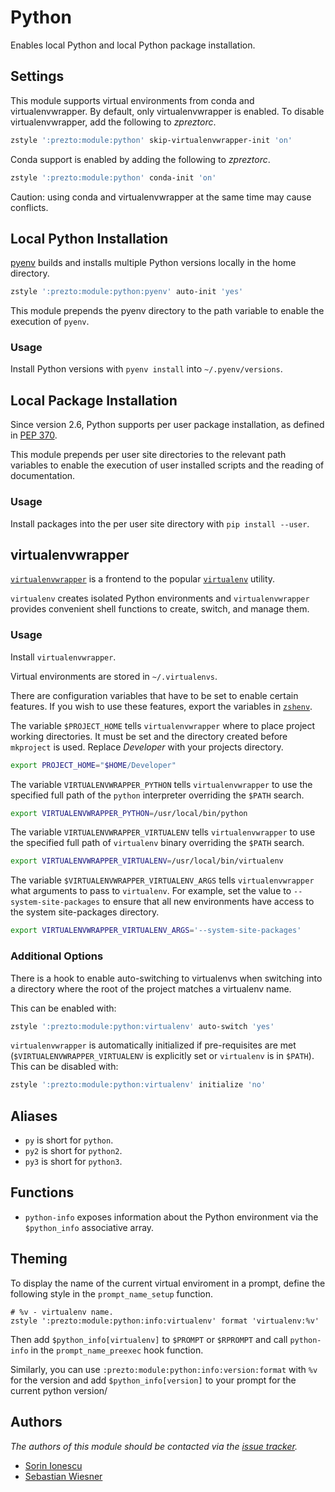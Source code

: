 Python
======

Enables local Python and local Python package installation.

Settings
--------

This module supports virtual environments from conda and virtualenvwrapper. By default, only virtualenvwrapper is enabled. To disable virtualenvwrapper, add the following to *zpreztorc*.

```sh
zstyle ':prezto:module:python' skip-virtualenvwrapper-init 'on'
```

Conda support is enabled by adding the following to *zpreztorc*.

```sh
zstyle ':prezto:module:python' conda-init 'on'
```

Caution: using conda and virtualenvwrapper at the same time may cause conflicts.

Local Python Installation
-------------------------

[pyenv][4] builds and installs multiple Python versions locally in the home
directory.

```sh
zstyle ':prezto:module:python:pyenv' auto-init 'yes'
```

This module prepends the pyenv directory to the path variable to enable the
execution of `pyenv`.

### Usage

Install Python versions with `pyenv install` into `~/.pyenv/versions`.

Local Package Installation
--------------------------

Since version 2.6, Python supports per user package installation, as defined in
[PEP 370][1].

This module prepends per user site directories to the relevant path variables
to enable the execution of user installed scripts and the reading of
documentation.

### Usage

Install packages into the per user site directory with `pip install --user`.

virtualenvwrapper
-----------------

[`virtualenvwrapper`][2] is a frontend to the popular [`virtualenv`][3] utility.

`virtualenv` creates isolated Python environments and `virtualenvwrapper` provides
convenient shell functions to create, switch, and manage them.

### Usage

Install `virtualenvwrapper`.

Virtual environments are stored in `~/.virtualenvs`.

There are configuration variables that have to be set to enable certain features.
If you wish to use these features, export the variables in [`zshenv`][6].

The variable `$PROJECT_HOME` tells `virtualenvwrapper` where to place project
working directories. It must be set and the directory created before `mkproject`
is used. Replace *Developer* with your projects directory.

```sh
export PROJECT_HOME="$HOME/Developer"
```

The variable `VIRTUALENVWRAPPER_PYTHON` tells `virtualenvwrapper` to use the
specified full path of the `python` interpreter overriding the `$PATH` search.

```sh
export VIRTUALENVWRAPPER_PYTHON=/usr/local/bin/python
```

The variable `VIRTUALENVWRAPPER_VIRTUALENV` tells `virtualenvwrapper` to use the
specified full path of `virtualenv` binary overriding the `$PATH` search.

```sh
export VIRTUALENVWRAPPER_VIRTUALENV=/usr/local/bin/virtualenv
```

The variable `$VIRTUALENVWRAPPER_VIRTUALENV_ARGS` tells `virtualenvwrapper` what
arguments to pass to `virtualenv`. For example, set the value to
`--system-site-packages` to ensure that all new environments have access to the
system site-packages directory.

```sh
export VIRTUALENVWRAPPER_VIRTUALENV_ARGS='--system-site-packages'
```

### Additional Options

There is a hook to enable auto-switching to virtualenvs when switching into a
directory where the root of the project matches a virtualenv name.

This can be enabled with:

```sh
zstyle ':prezto:module:python:virtualenv' auto-switch 'yes'
```

`virtualenvwrapper` is automatically initialized if pre-requisites are met
(`$VIRTUALENVWRAPPER_VIRTUALENV` is explicitly set or `virtualenv` is in
`$PATH`). This can be disabled with:

```sh
zstyle ':prezto:module:python:virtualenv' initialize 'no'
```

Aliases
-------

  - `py` is short for `python`.
  - `py2` is short for `python2`.
  - `py3` is short for `python3`.

Functions
---------

  - `python-info` exposes information about the Python environment via the
    `$python_info` associative array.

Theming
-------

To display the name of the current virtual enviroment in a prompt, define the
following style in the `prompt_name_setup` function.

    # %v - virtualenv name.
    zstyle ':prezto:module:python:info:virtualenv' format 'virtualenv:%v'

Then add `$python_info[virtualenv]` to `$PROMPT` or `$RPROMPT` and call
`python-info` in the `prompt_name_preexec` hook function.

Similarly, you can use `:prezto:module:python:info:version:format` with `%v` for
the version and add `$python_info[version]` to your prompt for the current
python version/

Authors
-------

*The authors of this module should be contacted via the [issue tracker][5].*

  - [Sorin Ionescu](https://github.com/sorin-ionescu)
  - [Sebastian Wiesner](https://github.com/lunaryorn)

[1]: http://www.python.org/dev/peps/pep-0370/
[2]: http://www.doughellmann.com/projects/virtualenvwrapper/
[3]: http://pypi.python.org/pypi/virtualenv
[4]: https://github.com/yyuu/pyenv
[5]: https://github.com/sorin-ionescu/prezto/issues
[6]: https://github.com/sorin-ionescu/prezto/blob/master/runcoms/zshenv
